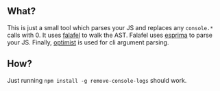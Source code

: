 What?
-----

This is just a small tool which parses your JS and replaces any `console.*` calls
with 0. It uses [falafel](https://github.com/substack/node-falafel) to walk the AST.
Falafel uses [esprima](https://github.com/ariya/esprima) to parse your JS.
Finally, [optimist](https://github.com/substack/optimist) is used for cli argument parsing.

How?
----

Just running `npm install -g remove-console-logs` should work.

